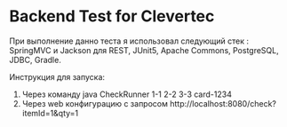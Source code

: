 # Backend Test for Clevertec
При выполнение данно теста я использовал следующий стек : SpringMVC и Jackson для REST, JUnit5, Apache Commons,
PostgreSQL, JDBC, Gradle.

Инструкция для запуска:
1. Через команду java CheckRunner 1-1 2-2 3-3 card-1234
2. Через web конфигурацию с запросом http://localhost:8080/check?itemId=1&qty=1
